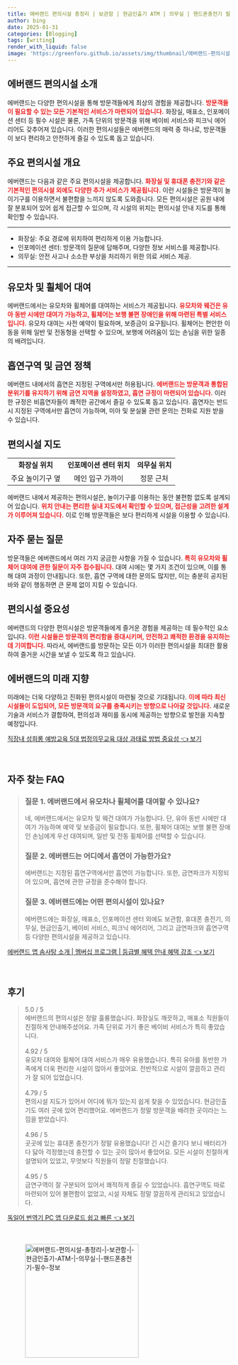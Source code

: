 ```yaml
---
title: 에버랜드 편의시설 총정리 | 보관함 | 현금인출기 ATM | 의무실 | 핸드폰충전기 필수 정보
author: bing
date: 2025-01-31
categories: [Blogging]
tags: [writing]
render_with_liquid: false
image: 'https://greenforu.github.io/assets/img/thumbnail/에버랜드-편의시설-총정리-|-보관함-|-현금인출기-ATM-|-의무실-|-핸드폰충전기-필수-정보.webp'
---
```



<h2 id='에버랜드 편의시설 소개'>에버랜드 편의시설 소개</h2>

<p>에버랜드는 다양한 편의시설을 통해 방문객들에게 최상의 경험을 제공합니다. <b><span style="color: #ee2323;">방문객들이 필요할 수 있는 모든 기본적인 서비스가 마련되어 있습니다.</span></b> 화장실, 매표소, 인포메이션 센터 등 필수 시설은 물론, 가족 단위의 방문객을 위해 베이비 서비스와 피크닉 에어리어도 갖추어져 있습니다. 이러한 편의시설들은 에버랜드의 매력 중 하나로, 방문객들이 보다 편리하고 안전하게 즐길 수 있도록 돕고 있습니다.</p>

<h2 id='주요 편의시설 개요'>주요 편의시설 개요</h2>

<p>에버랜드는 다음과 같은 주요 편의시설을 제공합니다. <b><span style="color: #ee2323;">화장실 및 휴대폰 충전기와 같은 기본적인 편의시설 외에도 다양한 추가 서비스가 제공됩니다.</span></b> 이런 시설들은 방문객이 놀이기구를 이용하면서 불편함을 느끼지 않도록 도와줍니다. 모든 편의시설은 공원 내에 잘 분포되어 있어 쉽게 접근할 수 있으며, 각 시설의 위치는 편의시설 안내 지도를 통해 확인할 수 있습니다.</p>

<hr />

<ul>
    <li>화장실: 주요 경로에 위치하여 편리하게 이용 가능합니다.</li>
    <li>인포메이션 센터: 방문객의 질문에 답해주며, 다양한 정보 서비스를 제공합니다.</li>
    <li>의무실: 안전 사고나 소소한 부상을 처리하기 위한 의료 서비스 제공.</li>
</ul>

<hr />

<h2 id='유모차 및 휠체어 대여'>유모차 및 휠체어 대여</h2>

<p>에버랜드에서는 유모차와 휠체어를 대여하는 서비스가 제공됩니다. <b><span style="color: #ee2323;">유모차와 웨건은 유아 동반 시에만 대여가 가능하고, 휠체어는 보행 불편 장애인을 위해 마련된 특별 서비스입니다.</span></b> 유모차 대여는 사전 예약이 필요하며, 보증금이 요구됩니다. 휠체어는 편안한 이동을 위해 일반 및 전동형을 선택할 수 있으며, 보행에 어려움이 있는 손님을 위한 일종의 배려입니다.</p>

<h2 id='흡연구역 및 금연 정책'>흡연구역 및 금연 정책</h2>

<p>에버랜드 내에서의 흡연은 지정된 구역에서만 허용됩니다. <b><span style="color: #ee2323;">에버랜드는 방문객과 통합된 분위기를 유지하기 위해 금연 지역을 설정하였고, 흡연 규정이 마련되어 있습니다.</span></b> 이러한 규정은 비흡연자들이 쾌적한 공간에서 즐길 수 있도록 돕고 있습니다. 흡연자는 반드시 지정된 구역에서만 흡연이 가능하며, 미아 및 분실물 관련 문의는 전화로 지원 받을 수 있습니다.</p>

<h2 id='편의시설 지도'>편의시설 지도</h2>

<table>
    <tr>
        <td style="text-align: center; height: 17px;"><b>화장실 위치</b></td>
        <td style="text-align: center; height: 17px;"><b>인포메이션 센터 위치</b></td>
        <td style="text-align: center; height: 17px;"><b>의무실 위치</b></td>
    </tr>
    <tr>
        <td style="text-align: center; height: 17px;">주요 놀이기구 옆</td>
        <td style="text-align: center; height: 17px;">메인 입구 가까이</td>
        <td style="text-align: center; height: 17px;">정문 근처</td>
    </tr>
</table>

<p>에버랜드 내에서 제공하는 편의시설은, 놀이기구를 이용하는 동안 불편함 없도록 설계되어 있습니다. <b><span style="color: #ee2323;">위치 안내는 편리한 실내 지도에서 확인할 수 있으며, 접근성을 고려한 설계가 이루어져 있습니다.</span></b> 이로 인해 방문객들은 보다 편리하게 시설을 이용할 수 있습니다.</p>

<h2 id='자주 묻는 질문'>자주 묻는 질문</h2>

<p>방문객들은 에버랜드에서 여러 가지 궁금한 사항을 가질 수 있습니다. <b><span style="color: #ee2323;">특히 유모차와 휠체어 대여에 관한 질문이 자주 접수됩니다.</span></b> 대여 시에는 몇 가지 조건이 있으며, 이를 통해 대여 과정이 안내됩니다. 또한, 흡연 구역에 대한 문의도 많지만, 이는 충분히 공지된 바와 같이 행동하면 큰 문제 없이 지킬 수 있습니다.</p>

<h2 id='편의시설 중요성'>편의시설 중요성</h2>

<p>에버랜드의 다양한 편의시설은 방문객들에게 즐거운 경험을 제공하는 데 필수적인 요소입니다. <b><span style="color: #ee2323;">이런 시설들은 방문객의 편리함을 증대시키며, 안전하고 쾌적한 환경을 유지하는 데 기여합니다.</span></b> 따라서, 에버랜드를 방문하는 모든 이가 이러한 편의시설을 최대한 활용하여 즐거운 시간을 보낼 수 있도록 하고 있습니다.</p>

<h2 id='에버랜드의 미래 지향'>에버랜드의 미래 지향</h2>

<p>미래에는 더욱 다양하고 진화된 편의시설이 마련될 것으로 기대됩니다. <b><span style="color: #ee2323;">이에 따라 최신 시설들이 도입되어, 모든 방문객의 요구를 충족시키는 방향으로 나아갈 것입니다.</span></b> 새로운 기술과 서비스가 결합하여, 편의성과 재미를 동시에 제공하는 방향으로 발전을 지속할 예정입니다.</p>


<p><a class="click-button" title="직장내 성희롱 예방교육 5대 법정의무교육 대상 과태료 방법 중요성" href="https://greenforu.github.io/posts/%EC%A7%81%EC%9E%A5%EB%82%B4-%EC%84%B1%ED%9D%AC%EB%A1%B1-%EC%98%88%EB%B0%A9%EA%B5%90%EC%9C%A1-5%EB%8C%80-%EB%B2%95%EC%A0%95%EC%9D%98%EB%AC%B4%EA%B5%90%EC%9C%A1-%EB%8C%80%EC%83%81-%EA%B3%BC%ED%83%9C%EB%A3%8C-%EB%B0%A9%EB%B2%95-%EC%A4%91%EC%9A%94%EC%84%B1/" rel="dofollow">직장내 성희롱 예방교육 5대 법정의무교육 대상 과태료 방법 중요성 👈 보기</a></p><br>
<h2 id='자주_찾는_FAQ'>자주 찾는 FAQ</h2>
<div itemscope="" itemtype="https://schema.org/FAQPage"> 
<blockquote> 
<div itemscope="" itemprop="mainEntity" itemtype="https://schema.org/Question"> 
<h3 itemprop="name">질문 1. 에버랜드에서 유모차나 휠체어를 대여할 수 있나요? </h3> 
<div itemscope="" itemprop="acceptedAnswer" itemtype="https://schema.org/Answer"> 
<span itemprop="text"> 
<p>네, 에버랜드에서는 유모차 및 웨건 대여가 가능합니다. 단, 유아 동반 시에만 대여가 가능하며 예약 및 보증금이 필요합니다. 또한, 휠체어 대여는 보행 불편 장애인 손님에게 우선 대여되며, 일반 및 전동 휠체어를 선택할 수 있습니다.</p> 
</span> 
</div> 
</div> 

<div itemscope="" itemprop="mainEntity" itemtype="https://schema.org/Question"> 
<h3 itemprop="name">질문 2. 에버랜드는 어디에서 흡연이 가능한가요? </h3> 
<div itemscope="" itemprop="acceptedAnswer" itemtype="https://schema.org/Answer"> 
<span itemprop="text"> 
<p>에버랜드는 지정된 흡연구역에서만 흡연이 가능합니다. 또한, 금연파크가 지정되어 있으며, 흡연에 관한 규정을 준수해야 합니다.</p> 
</span> 
</div> 
</div> 

<div itemscope="" itemprop="mainEntity" itemtype="https://schema.org/Question"> 
<h3 itemprop="name">질문 3. 에버랜드에는 어떤 편의시설이 있나요? </h3> 
<div itemscope="" itemprop="acceptedAnswer" itemtype="https://schema.org/Answer"> 
<span itemprop="text"> 
<p>에버랜드에는 화장실, 매표소, 인포메이션 센터 외에도 보관함, 휴대폰 충전기, 의무실, 현금인출기, 베이비 서비스, 피크닉 에어리어, 그리고 금연파크와 흡연구역 등 다양한 편의시설을 제공하고 있습니다.</p> 
</span> 
</div> 
</div> 

</blockquote> 
</div>
<p><a class="click-button" title="에버랜드 앱 솜사탕 소개 | 멤버십 프로그램 | 등급별 혜택 안내 혜택 강조" href="https://greenforu.github.io/posts/%EC%97%90%EB%B2%84%EB%9E%9C%EB%93%9C-%EC%95%B1-%EC%86%9C%EC%82%AC%ED%83%95-%EC%86%8C%EA%B0%9C-%EB%A9%A4%EB%B2%84%EC%8B%AD-%ED%94%84%EB%A1%9C%EA%B7%B8%EB%9E%A8-%EB%93%B1%EA%B8%89%EB%B3%84-%ED%98%9C%ED%83%9D-%EC%95%88%EB%82%B4-%ED%98%9C%ED%83%9D-%EA%B0%95%EC%A1%B0/" rel="dofollow">에버랜드 앱 솜사탕 소개 | 멤버십 프로그램 | 등급별 혜택 안내 혜택 강조 👈 보기</a></p><br>
<h2 id='후기'>후기</h2>
<div itemscope itemtype="https://schema.org/Product">
  <blockquote>
  <div itemprop="review" itemscope itemtype="https://schema.org/Review">
      <div itemprop="reviewRating" itemscope itemtype="https://schema.org/Rating"> <span itemprop="ratingValue">5.0</span> / <span itemprop="bestRating">5</span> </div>
      <span itemprop="reviewBody">에버랜드의 편의시설은 정말 훌륭했습니다. 화장실도 깨끗하고, 매표소 직원들이 친절하게 안내해주셨어요. 가족 단위로 가기 좋은 베이비 서비스가 특히 좋았습니다.</span>
  </div>
  <br>
  <div itemprop="review" itemscope itemtype="https://schema.org/Review">
      <div itemprop="reviewRating" itemscope itemtype="https://schema.org/Rating"> <span itemprop="ratingValue">4.92</span> / <span itemprop="bestRating">5</span> </div>
      <span itemprop="reviewBody">유모차 대여와 휠체어 대여 서비스가 매우 유용했습니다. 특히 유아를 동반한 가족에게 더욱 편리한 시설이 많아서 좋았어요. 전반적으로 시설이 깔끔하고 관리가 잘 되어 있었습니다.</span>
  </div>
  <br>
  <div itemprop="review" itemscope itemtype="https://schema.org/Review">
      <div itemprop="reviewRating" itemscope itemtype="https://schema.org/Rating"> <span itemprop="ratingValue">4.79</span> / <span itemprop="bestRating">5</span> </div>
      <span itemprop="reviewBody">편의시설 지도가 있어서 어디에 뭐가 있는지 쉽게 찾을 수 있었습니다. 현금인출기도 여러 곳에 있어 편리했어요. 에버랜드가 정말 방문객을 배려한 곳이라는 느낌을 받았습니다.</span>
  </div>
  <br>
  <div itemprop="review" itemscope itemtype="https://schema.org/Review">
      <div itemprop="reviewRating" itemscope itemtype="https://schema.org/Rating"> <span itemprop="ratingValue">4.96</span> / <span itemprop="bestRating">5</span> </div>
      <span itemprop="reviewBody">곳곳에 있는 휴대폰 충전기가 정말 유용했습니다! 긴 시간 즐기다 보니 배터리가 다 닳아 걱정했는데 충전할 수 있는 곳이 많아서 좋았어요. 모든 시설이 친절하게 설명되어 있었고, 무엇보다 직원들이 정말 친절했습니다.</span>
  </div>
  <br>
  <div itemprop="review" itemscope itemtype="https://schema.org/Review">
      <div itemprop="reviewRating" itemscope itemtype="https://schema.org/Rating"> <span itemprop="ratingValue">4.95</span> / <span itemprop="bestRating">5</span> </div>
      <span itemprop="reviewBody">금연구역이 잘 구분되어 있어서 쾌적하게 즐길 수 있었습니다. 흡연구역도 따로 마련되어 있어 불편함이 없었고, 시설 자체도 정말 깔끔하게 관리되고 있었습니다.</span>
  </div>
  </blockquote>
</div>
<p><a class="click-button" title="독일어 번역기 PC 앱 다운로드 쉽고 빠른" href="https://greenforu.github.io/posts/%EB%8F%85%EC%9D%BC%EC%96%B4-%EB%B2%88%EC%97%AD%EA%B8%B0-PC-%EC%95%B1-%EB%8B%A4%EC%9A%B4%EB%A1%9C%EB%93%9C-%EC%89%BD%EA%B3%A0-%EB%B9%A0%EB%A5%B8/" rel="dofollow">독일어 번역기 PC 앱 다운로드 쉽고 빠른 👈 보기</a></p><br>
<figure class="image"><img src="https://greenforu.github.io/assets/img/thumbnail/에버랜드-편의시설-총정리-|-보관함-|-현금인출기-ATM-|-의무실-|-핸드폰충전기-필수-정보.webp" alt="에버랜드-편의시설-총정리-|-보관함-|-현금인출기-ATM-|-의무실-|-핸드폰충전기-필수-정보" width="256" height="256"></figure>